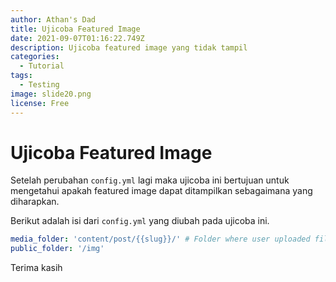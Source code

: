 ```yaml
---
author: Athan's Dad
title: Ujicoba Featured Image
date: 2021-09-07T01:16:22.749Z
description: Ujicoba featured image yang tidak tampil
categories:
  - Tutorial
tags:
  - Testing
image: slide20.png
license: Free
---
```

# Ujicoba Featured Image

Setelah perubahan `config.yml` lagi maka ujicoba ini bertujuan untuk mengetahui apakah featured image dapat ditampilkan sebagaimana yang diharapkan. 

Berikut adalah isi dari `config.yml` yang diubah pada ujicoba ini.



```yaml
media_folder: 'content/post/{{slug}}/' # Folder where user uploaded files should go
public_folder: '/img'

```

Terima kasih